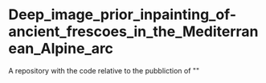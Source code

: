 # Deep_image_prior_inpainting_of-ancient_frescoes_in_the_Mediterranean_Alpine_arc
A repository with the code relative to the pubbliction of ""
